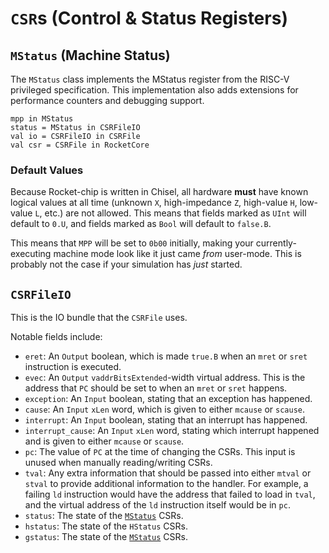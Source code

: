 # `CSR`s (Control & Status Registers)

## `MStatus` (Machine Status)
The `MStatus` class implements the MStatus register from the RISC-V privileged specification.
This implementation also adds extensions for performance counters and debugging support.

```chisel
mpp in MStatus
status = MStatus in CSRFileIO
val io = CSRFileIO in CSRFile
val csr = CSRFile in RocketCore
```

### Default Values
Because Rocket-chip is written in Chisel, all hardware **must** have known logical values at all time (unknown `X`, high-impedance `Z`, high-value `H`, low-value `L`, etc.) are not allowed.
This means that fields marked as `UInt` will default to `0.U`, and fields marked as `Bool` will default to `false.B`.

This means that `MPP` will be set to `0b00` initially, making your currently-executing machine mode look like it just came *from* user-mode.
This is probably not the case if your simulation has *just* started.

## `CSRFileIO`
This is the IO bundle that the `CSRFile` uses.

Notable fields include:
  * `eret`: An `Output` boolean, which is made `true.B` when an `mret` or `sret` instruction is executed.
  * `evec`: An `Output` `vaddrBitsExtended`-width virtual address.
    This is the address that `PC` should be set to when an `mret` or `sret` happens.
  * `exception`: An `Input` boolean, stating that an exception has happened.
  * `cause`: An `Input` `xLen` word, which is given to either `mcause` or `scause`.
  * `interrupt`: An `Input` boolean, stating that an interrupt has happened.
  * `interrupt_cause`: An `Input` `xLen` word, stating which interrupt happened and is given to either `mcause` or `scause`.
  * `pc`: The value of `PC` at the time of changing the CSRs.
    This input is unused when manually reading/writing CSRs.
  * `tval`: Any extra information that should be passed into either `mtval` or `stval` to provide additional information to the handler.
    For example, a failing `ld` instruction would have the address that failed to load in `tval`, and the virtual address of the `ld` instruction itself would be in `pc`.
  * `status`: The state of the [`MStatus`](#mstatus-machine-status) CSRs.
  * `hstatus`: The state of the `HStatus` CSRs.
  * `gstatus`: The state of the [`MStatus`](#mstatus-machine-status) CSRs.
